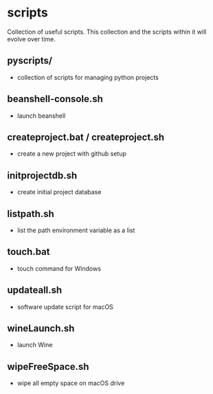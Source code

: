 # scripts

Collection of useful scripts. This collection and the scripts within it will evolve over time.

## pyscripts/
- collection of scripts for managing python projects

## beanshell-console.sh
- launch beanshell

## createproject.bat / createproject.sh
- create a new project with github setup

## initprojectdb.sh
- create initial project database

## listpath.sh
- list the path environment variable as a list

## touch.bat
- touch command for Windows

## updateall.sh
- software update script for macOS

## wineLaunch.sh
- launch Wine

## wipeFreeSpace.sh
- wipe all empty space on macOS drive
